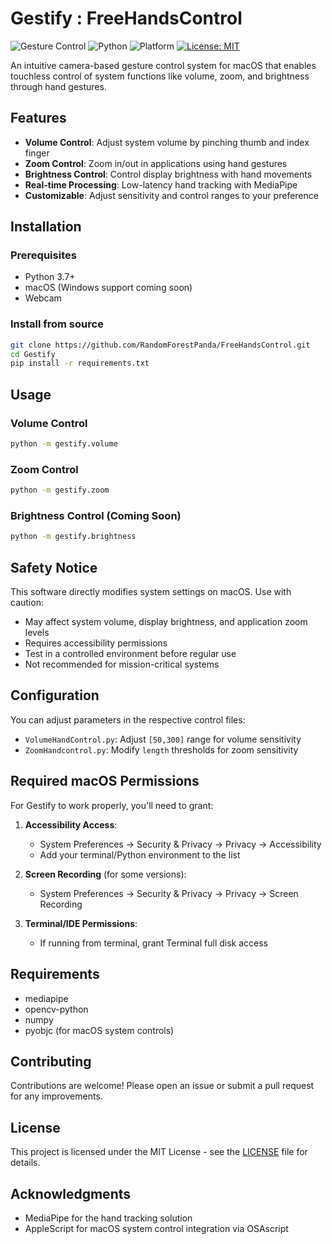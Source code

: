 
# Gestify : FreeHandsControl

![Gesture Control](https://img.shields.io/badge/Gesture-Control-blue)
![Python](https://img.shields.io/badge/Python-3.7%2B-green)
![Platform](https://img.shields.io/badge/Platform-macOS-lightgrey)
[![License: MIT](https://img.shields.io/badge/License-MIT-yellow.svg)](https://opensource.org/licenses/MIT)

An intuitive camera-based gesture control system for macOS that enables touchless control of system functions like volume, zoom, and brightness through hand gestures.

## Features

- **Volume Control**: Adjust system volume by pinching thumb and index finger
- **Zoom Control**: Zoom in/out in applications using hand gestures
- **Brightness Control**: Control display brightness with hand movements
- **Real-time Processing**: Low-latency hand tracking with MediaPipe
- **Customizable**: Adjust sensitivity and control ranges to your preference

## Installation

### Prerequisites
- Python 3.7+
- macOS (Windows support coming soon)
- Webcam 



### Install from source
```bash
git clone https://github.com/RandomForestPanda/FreeHandsControl.git
cd Gestify
pip install -r requirements.txt
```

## Usage

### Volume Control
```bash
python -m gestify.volume
```

### Zoom Control
```bash
python -m gestify.zoom
```

### Brightness Control (Coming Soon)
```bash
python -m gestify.brightness
```

## Safety Notice

This software directly modifies system settings on macOS. Use with caution:
- May affect system volume, display brightness, and application zoom levels
- Requires accessibility permissions
- Test in a controlled environment before regular use
- Not recommended for mission-critical systems

## Configuration

You can adjust parameters in the respective control files:
- `VolumeHandControl.py`: Adjust `[50,300]` range for volume sensitivity
- `ZoomHandcontrol.py`: Modify `length` thresholds for zoom sensitivity

## Required macOS Permissions

For Gestify to work properly, you'll need to grant:

1. **Accessibility Access**:
   - System Preferences → Security & Privacy → Privacy → Accessibility
   - Add your terminal/Python environment to the list

2. **Screen Recording** (for some versions):
   - System Preferences → Security & Privacy → Privacy → Screen Recording

3. **Terminal/IDE Permissions**:
   - If running from terminal, grant Terminal full disk access

## Requirements

- mediapipe
- opencv-python
- numpy
- pyobjc (for macOS system controls)

## Contributing

Contributions are welcome! Please open an issue or submit a pull request for any improvements.

## License

This project is licensed under the MIT License - see the [LICENSE](LICENSE) file for details.
## Acknowledgments

- MediaPipe for the hand tracking solution
- AppleScript for macOS system control integration via OSAscript
```
